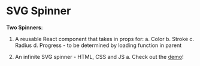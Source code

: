 # SVG Spinner

**Two Spinners**:


1. A reusable React component that takes in props for:
 a. Color
 b. Stroke
 c. Radius
 d. Progress - to be determined by loading function in parent

2. An infinite SVG spinner - HTML, CSS and JS
	a. Check out the [demo](https://codepen.io/mattgaskey/pen/boQxjW)!